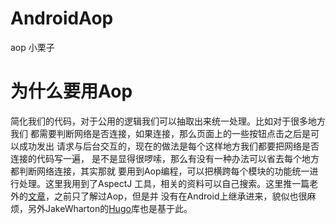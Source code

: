 # AndroidAop
aop 小栗子

# 为什么要用Aop
简化我们的代码，对于公用的逻辑我们可以抽取出来统一处理。比如对于很多地方我们
都需要判断网络是否连接，如果连接，那么页面上的一些按钮点击之后是可以成功发出
请求与后台交互的，现在的做法是每个这样地方我们都要把网络是否连接的代码写一遍，
是不是显得很啰嗦，那么有没有一种办法可以省去每个地方都判断网络连接，其实那就
要用到Aop编程，可以把横跨每个模块的功能统一进行处理。这里我用到了AspectJ
工具，相关的资料可以自己搜索。这里推一篇老外的[文章](https://fernandocejas.com/2014/08/03/aspect-oriented-programming-in-android/)，之前只了解过Aop，但是并
没有在Android上继承进来，貌似也很麻烦，另外JakeWharton的[Hugo](https://github.com/JakeWharton/hugo)库也是基于此。